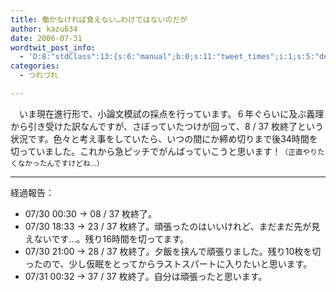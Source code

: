 ```yaml
---
title: 働かなければ食えない…わけではないのだが
author: kazu634
date: 2006-07-31
wordtwit_post_info:
  - 'O:8:"stdClass":13:{s:6:"manual";b:0;s:11:"tweet_times";i:1;s:5:"delay";i:0;s:7:"enabled";i:1;s:10:"separation";s:2:"60";s:7:"version";s:3:"3.7";s:14:"tweet_template";b:0;s:6:"status";i:2;s:6:"result";a:0:{}s:13:"tweet_counter";i:2;s:13:"tweet_log_ids";a:1:{i:0;i:2465;}s:9:"hash_tags";a:0:{}s:8:"accounts";a:1:{i:0;s:7:"kazu634";}}'
categories:
  - つれづれ

---
```

<div class="section">
<p>
    　いま現在進行形で、小論文模試の採点を行っています。６年ぐらいに及ぶ義理から引き受けた訳なんですが、さぼっていたつけが回って、8 / 37 枚終了という状況です。色々と考え事をしていたら、いつの間にか締め切りまで後34時間を切っていました。これから急ピッチでがんばっていこうと思います！<small>（正直やりたくなかったんですけどね…）</small>
</p>
  
<hr />
  
<p>
    経過報告：
</p>
  
<ul>
<li>
      07/30 00:30 → 08 / 37 枚終了。
</li>
<li>
      07/30 18:33 → 23 / 37 枚終了。頑張ったのはいいけれど、まだまだ先が見えないです…。残り16時間を切ってます。
</li>
<li>
      07/30 21:00 → 28 / 37 枚終了。夕飯を挟んで頑張りました。残り10枚を切ったので、少し仮眠をとってからラストスパートに入りたいと思います。
</li>
<li>
      07/31 00:32 → 37 / 37 枚終了。自分は頑張ったと思います。
</li>
</ul>
</div>
